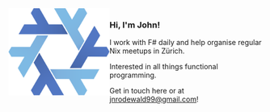 <img align="left" src="https://github.com/NixOS/nixos-artwork/raw/master/logo/nix-snowflake.svg" alt="drawing" width="200"/>

### Hi, I'm John!

I work with F# daily and help organise regular Nix meetups in Zürich.

Interested in all things functional programming.

Get in touch here or at jnrodewald99@gmail.com!
